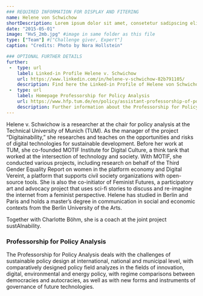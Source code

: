 ```yaml
---
### REQUIRED INFORMATION FOR DISPLAY AND FITERING
name: Helene von Schwichow
shortDescription: Lorem ipsum dolor sit amet, consetetur sadipscing elitr, sed diam nonumy eirmod tempor
date: "2015-05-01"
image: "HvS_2mb.jpg" #image in same folder as this file
type: ["Team"] #["Challenge giver, Expert"]
caption: "Credits: Photo by Nora Hollstein"

### OPTIONAL FURTHER DETAILS
further:
 -  type: url
    label: Linked-in Profile Helene v. Schwichow
    url: https://www.linkedin.com/in/helene-v-schwichow-82b791105/
    description: Find here the Linked-in Profile of Helene von Schwichow 
 -  type: url
    label: Homepage Professorship for Policy Analysis
    url: https://www.hfp.tum.de/en/policy/assistant-professorship-of-policy-analysis/
    description: Further information about the Professorship for Policy Analysis
---
```


Helene v. Schwichow is a researcher at the chair for policy analysis at the Technical University of Munich (TUM). As the manager of the project “Digitainability,” she researches and teaches on the opportunities and risks of digital technologies for sustainable development. Before her work at TUM, she co-founded MOTIF Institute for Digital Culture, a think tank that worked at the intersection of technology and society. With MOTIF, she conducted various projects, including research on behalf of the Third Gender Equality Report on women in the platform economy and Digital Vereint, a platform that supports civil society organizations with open-source tools. She is also the co-initiator of Feminist Futures, a participatory art and advocacy project that uses sci-fi stories to discuss and re-imagine the internet from a feminist perspective. Helene has studied in Berlin and Paris and holds a master’s degree in communication in social and economic contexts from the Berlin University of the Arts.

Together with Charlotte Böhm, she is a coach at the joint project sustAInability. 


### Professorship for Policy Analysis

The Professorship for Policy Analysis deals with the challenges of sustainable policy design at international, national and municipal level, with comparatively designed policy field analyzes in the fields of innovation, digital, environmental and energy policy, with regime comparisons between democracies and autocracies, as well as with new forms and instruments of governance of future technologies.